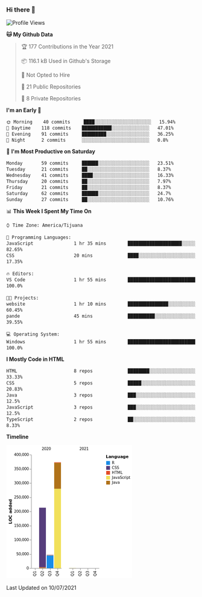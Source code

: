 ### Hi there 👋

<!--START_SECTION:waka-->
![Profile Views](http://img.shields.io/badge/Profile%20Views-0-blue)

**🐱 My Github Data** 

> 🏆 177 Contributions in the Year 2021
 > 
> 📦 116.1 kB Used in Github's Storage 
 > 
> 🚫 Not Opted to Hire
 > 
> 📜 21 Public Repositories 
 > 
> 🔑 8 Private Repositories  
 > 
**I'm an Early 🐤** 

```text
🌞 Morning    40 commits     ████░░░░░░░░░░░░░░░░░░░░░   15.94% 
🌆 Daytime    118 commits    ███████████░░░░░░░░░░░░░░   47.01% 
🌃 Evening    91 commits     █████████░░░░░░░░░░░░░░░░   36.25% 
🌙 Night      2 commits      ░░░░░░░░░░░░░░░░░░░░░░░░░   0.8%

```
📅 **I'm Most Productive on Saturday** 

```text
Monday       59 commits     ██████░░░░░░░░░░░░░░░░░░░   23.51% 
Tuesday      21 commits     ██░░░░░░░░░░░░░░░░░░░░░░░   8.37% 
Wednesday    41 commits     ████░░░░░░░░░░░░░░░░░░░░░   16.33% 
Thursday     20 commits     ██░░░░░░░░░░░░░░░░░░░░░░░   7.97% 
Friday       21 commits     ██░░░░░░░░░░░░░░░░░░░░░░░   8.37% 
Saturday     62 commits     ██████░░░░░░░░░░░░░░░░░░░   24.7% 
Sunday       27 commits     ██░░░░░░░░░░░░░░░░░░░░░░░   10.76%

```


📊 **This Week I Spent My Time On** 

```text
⌚︎ Time Zone: America/Tijuana

💬 Programming Languages: 
JavaScript               1 hr 35 mins        ████████████████████░░░░░   82.65% 
CSS                      20 mins             ████░░░░░░░░░░░░░░░░░░░░░   17.35%

🔥 Editors: 
VS Code                  1 hr 55 mins        █████████████████████████   100.0%

🐱‍💻 Projects: 
website                  1 hr 10 mins        ███████████████░░░░░░░░░░   60.45% 
pande                    45 mins             ██████████░░░░░░░░░░░░░░░   39.55%

💻 Operating System: 
Windows                  1 hr 55 mins        █████████████████████████   100.0%

```

**I Mostly Code in HTML** 

```text
HTML                     8 repos             ████████░░░░░░░░░░░░░░░░░   33.33% 
CSS                      5 repos             █████░░░░░░░░░░░░░░░░░░░░   20.83% 
Java                     3 repos             ███░░░░░░░░░░░░░░░░░░░░░░   12.5% 
JavaScript               3 repos             ███░░░░░░░░░░░░░░░░░░░░░░   12.5% 
TypeScript               2 repos             ██░░░░░░░░░░░░░░░░░░░░░░░   8.33%

```


**Timeline**

![Chart not found](https://raw.githubusercontent.com/Aarushi-Pandey/Aarushi-Pandey/main/charts/bar_graph.png) 


 Last Updated on 10/07/2021
<!--END_SECTION:waka-->
